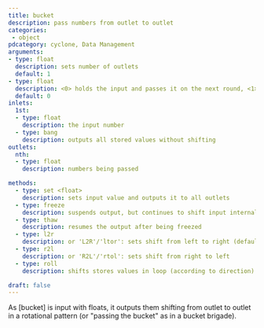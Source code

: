```yaml
---
title: bucket
description: pass numbers from outlet to outlet
categories:
 - object
pdcategory: cyclone, Data Management
arguments:
- type: float
  description: sets number of outlets
  default: 1
- type: float
  description: <0> holds the input and passes it on the next round, <1> outputs the inputs immediately
  default: 0
inlets:
  1st:
  - type: float
    description: the input number
  - type: bang
    description: outputs all stored values without shifting
outlets:
  nth:
  - type: float
    description: numbers being passed

methods:
  - type: set <float>
    description: sets input value and outputs it to all outlets
  - type: freeze
    description: suspends output, but continues to shift input internally
  - type: thaw
    description: resumes the output after being freezed
  - type: l2r
    description: or 'L2R'/'ltor': sets shift from left to right (default)
  - type: r2l
    description: or 'R2L'/'rtol': sets shift from right to left
  - type: roll
    description: shifts stores values in loop (according to direction)

draft: false
---
```


As [bucket] is input with floats, it outputs them shifting from outlet to outlet in a rotational pattern (or "passing the bucket" as in a bucket brigade).

